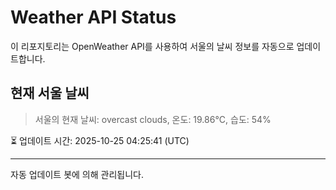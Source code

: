 
# Weather API Status

이 리포지토리는 OpenWeather API를 사용하여 서울의 날씨 정보를 자동으로 업데이트합니다.

## 현재 서울 날씨
> 서울의 현재 날씨: overcast clouds, 온도: 19.86°C, 습도: 54%

⏳ 업데이트 시간: 2025-10-25 04:25:41 (UTC)

---
자동 업데이트 봇에 의해 관리됩니다.
